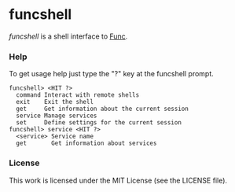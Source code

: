 funcshell
=========

_funcshell_ is a shell interface to [Func](https://fedorahosted.org/func/).

### Help

To get usage help just type the "?" key at the funcshell prompt.

    funcshell> <HIT ?>
      command Interact with remote shells
      exit    Exit the shell
      get     Get information about the current session
      service Manage services
      set     Define settings for the current session
    funcshell> service <HIT ?>
      <service> Service name
      get       Get information about services

### License

This work is licensed under the MIT License (see the LICENSE file).
